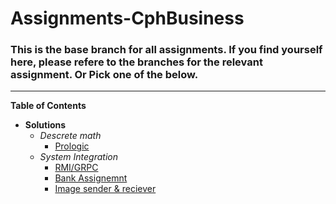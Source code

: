# Assignments-CphBusiness

### This is the base branch for all assignments. If you find yourself here, please refere to the branches for the relevant assignment. Or Pick one of the below.

***

__Table of Contents__

* __Solutions__
  * _Descrete math_
    * [Prologic](https://github.com/Fridai1/Assignments-CphBusiness/tree/DiscreteMath-Prologic%231)
  * _System Integration_
    * [RMI/GRPC](https://github.com/Fridai1/Assignments-CphBusiness/tree/RMI(GRPC)-C%23)
    * [Bank Assignemnt](https://github.com/Fridai1/Assignments-CphBusiness/tree/Bank-Assignment)
    * [Image sender & reciever](https://github.com/Fridai1/Assignments-CphBusiness/tree/Image-Sender/reciever)



